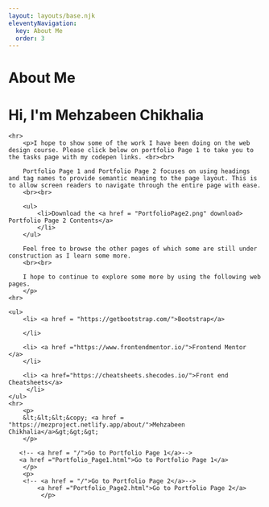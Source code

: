 ```yaml
---
layout: layouts/base.njk
eleventyNavigation:
  key: About Me
  order: 3
---
```

# About Me

<h1>Hi, I'm Mehzabeen Chikhalia</h1>

    <hr>
        <p>I hope to show some of the work I have been doing on the web design course. Please click below on portfolio Page 1 to take you to the tasks page with my codepen links. <br><br>

        Portfolio Page 1 and Portfolio Page 2 focuses on using headings and tag names to provide semantic meaning to the page layout. This is to allow screen readers to navigate through the entire page with ease. 
        <br><br>

        <ul>
            <li>Download the <a href = "PortfolioPage2.png" download> Portfolio Page 2 Contents</a>
            </li>
        </ul>

        Feel free to browse the other pages of which some are still under construction as I learn some more. 
        <br><br>

        I hope to continue to explore some more by using the following web pages. 
        </p>
    <hr>

    <ul>
        <li> <a href = "https://getbootstrap.com/">Bootstrap</a>
        
        </li>

        <li> <a href ="https://www.frontendmentor.io/">Frontend Mentor </a>
        </li>

        <li> <a href="https://cheatsheets.shecodes.io/">Front end Cheatsheets</a>
         </li>
    </ul>
    <hr>
        <p>
        &lt;&lt;&lt;&copy; <a href = "https://mezproject.netlify.app/about/">Mehzabeen Chikhalia</a>&gt;&gt;&gt;
        </p>
        
       <!-- <a href = "/">Go to Portfolio Page 1</a>-->
       <a href ="Portfolio_Page1.html">Go to Portfolio Page 1</a>
        </p>  
        <p>
        <!-- <a href = "/">Go to Portfolio Page 2</a>-->
            <a href ="Portfolio_Page2.html">Go to Portfolio Page 2</a>
             </p>
